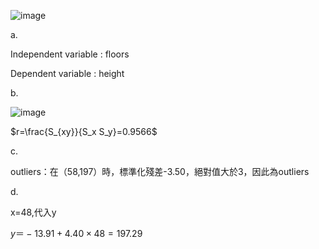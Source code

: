 ![image](https://github.com/user-attachments/assets/4a15873e-d210-468b-a143-305e4ac15f48)

a. 

Independent variable : floors 

Dependent variable : height

b. 

![image](https://github.com/user-attachments/assets/5df3fbbe-6b57-48bb-ac37-a324d116b699)

$r=\frac{S_{xy}}{S_x S_y}=0.9566$

c. 

outliers：在（58,197）時，標準化殘差-3.50，絕對值大於3，因此為outliers

d.

x=48,代入y

$y＝-13.91+4.40\times48=197.29$
